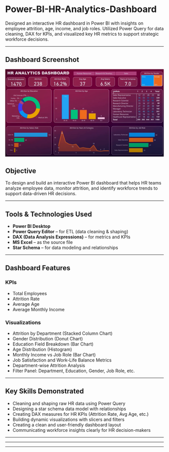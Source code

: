 # Power-BI-HR-Analytics-Dashboard
Designed an interactive HR dashboard in Power BI with insights on employee attrition, age, income, and job roles. Utilized Power Query for data cleaning, DAX for KPIs, and visualized key HR metrics to support strategic workforce decisions.

---
## Dashboard Screenshot

![Dashboard Screenshot](https://github.com/Manikandan-V-26/Power-BI-HR-Analytics-Dashboard/blob/c49e54e733826c9fe962d1439f1b91c6ca24c564/HR%20Analytics%20Dashboard.png)

## Objective

To design and build an interactive Power BI dashboard that helps HR teams analyze employee data, monitor attrition, and identify workforce trends to support data-driven HR decisions.

---

## Tools & Technologies Used

- **Power BI Desktop**
- **Power Query Editor** – for ETL (data cleaning & shaping)
- **DAX (Data Analysis Expressions)** – for metrics and KPIs
- **MS Excel** – as the source file
- **Star Schema** – for data modeling and relationships

---

## Dashboard Features

###  KPIs
- Total Employees
- Attrition Rate
- Average Age
- Average Monthly Income

###  Visualizations
- Attrition by Department (Stacked Column Chart)
- Gender Distribution (Donut Chart)
- Education Field Breakdown (Bar Chart)
- Age Distribution (Histogram)
- Monthly Income vs Job Role (Bar Chart)
- Job Satisfaction and Work-Life Balance Metrics
- Department-wise Attrition Analysis
- Filter Panel: Department, Education, Gender, Job Role, etc.

---

## Key Skills Demonstrated

- Cleaning and shaping raw HR data using Power Query
- Designing a star schema data model with relationships
- Creating DAX measures for HR KPIs (Attrition Rate, Avg Age, etc.)
- Building dynamic visualizations with slicers and filters
- Creating a clean and user-friendly dashboard layout
- Communicating workforce insights clearly for HR decision-makers

---



---

---
